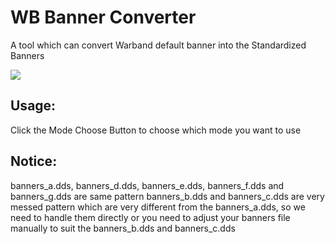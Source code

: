 # WB Banner Converter
A tool which can convert Warband default banner into the Standardized Banners  

![](https://media.moddb.com/cache/images/downloads/1/230/229195/thumb_620x2000/icon.png)  

## Usage:  

Click the Mode Choose Button to choose which mode you want to use  

## Notice:  
banners_a.dds, banners_d.dds, banners_e.dds, banners_f.dds and banners_g.dds are same pattern banners_b.dds and banners_c.dds are very messed pattern which are very different from the banners_a.dds, so we need to handle them directly or you need to adjust your banners file manually to suit the banners_b.dds and banners_c.dds  